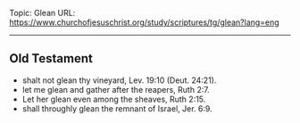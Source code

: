 Topic: Glean
URL: https://www.churchofjesuschrist.org/study/scriptures/tg/glean?lang=eng

---

## Old Testament

- shalt not glean thy vineyard, Lev. 19:10 (Deut. 24:21).
- let me glean and gather after the reapers, Ruth 2:7.
- Let her glean even among the sheaves, Ruth 2:15.
- shall throughly glean the remnant of Israel, Jer. 6:9.

